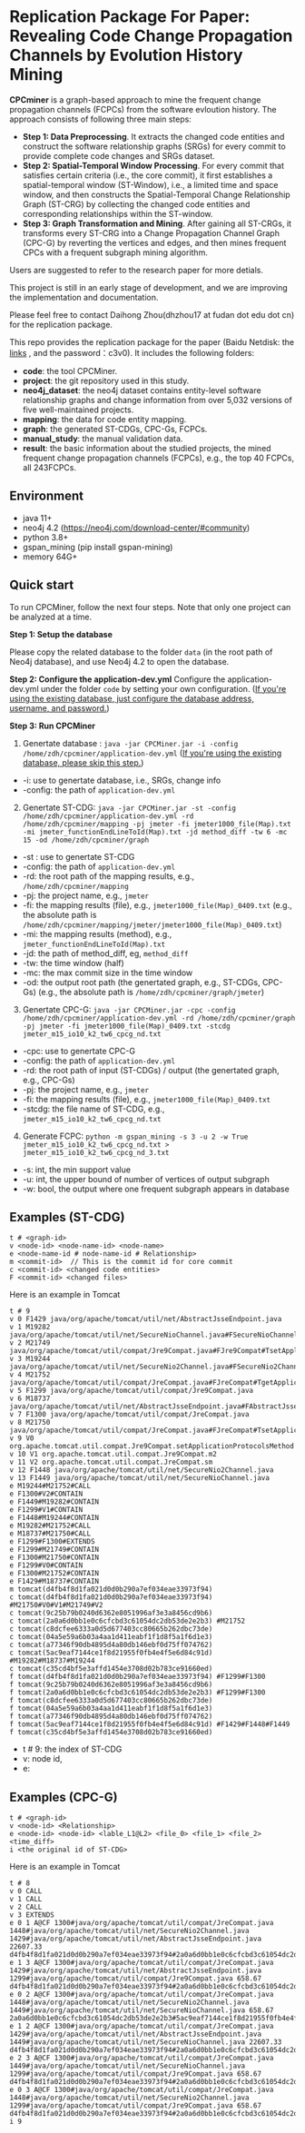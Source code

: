 # Replication Package For Paper: Revealing Code Change Propagation Channels by Evolution History Mining

**CPCminer** is a graph-based approach to mine the frequent change propagation channels (FCPCs) from the software evloution history. The approach consists of following three main steps: 

+ **Step 1: Data Preprocessing**. It extracts the changed code entities and construct the software relationship graphs (SRGs) for every commit to provide complete code changes and SRGs dataset. 
+ **Step 2: Spatial-Temporal Window Processing**. For every commit that satisfies certain criteria (i.e., the core commit), it first establishes a spatial-temporal window (ST-Window), i.e., a limited time and space window, and then constructs the Spatial-Temporal Change Relationship Graph (ST-CRG) by collecting the changed code entities and corresponding relationships within the ST-window.
+ **Step 3: Graph Transformation and Mining**. After gaining all ST-CRGs, it transforms every ST-CRG into a Change Propagation Channel Graph (CPC-G) by reverting the vertices and edges, and then mines frequent CPCs with a frequent subgraph mining algorithm.

Users are suggested to refer to the research paper for more detials.

This project is still in an early stage of development, and we are improving the implementation and documentation. 

Please feel free to contact Daihong Zhou(dhzhou17 at fudan dot edu dot cn) for the replication package.



This repo provides  the replication package for the paper (Baidu Netdisk: the [links](https://pan.baidu.com/s/1kxYhFxe3wgp2-YwAcMFWQw) , and the password：c3v0). It includes the following folders:

* **code**:  the tool CPCMiner.  
* **project**: the git repository used in this study. 
* **neo4j_dataset**: the neo4j dataset contains entity-level software relationship graphs and change information from over 5,032 versions of five well-maintained projects. 
* **mapping**: the data for code entity mapping.
* **graph**: the generated ST-CDGs, CPC-Gs, FCPCs.
* **manual_study**: the manual validation data. 
* **result**:  the basic information about the studied projects, the mined frequent change propagation channels (FCPCs), e.g., the top 40 FCPCs, all 243FCPCs.



## Environment

- java 11+
- neo4j 4.2 (https://neo4j.com/download-center/#community)
- python 3.8+
- gspan_mining  (pip install gspan-mining)
- memory 64G+ 

## Quick start
To run CPCMiner, follow the next four steps.  Note that only one project can be analyzed at a time.

**Step 1: Setup the database**

Please copy the related database to the folder `data` (in the root path of Neo4j database), and use Neo4j 4.2 to open the database.  

**Step 2:  Configure the application-dev.yml**
Configure the application-dev.yml under the folder `code` by setting your own configuration. (<u>If you're using the existing database, just configure the database address, username, and password.</u>)

**Step 3:  Run CPCMiner**

1. Genertate database : `java -jar CPCMiner.jar -i -config /home/zdh/cpcminer/application-dev.yml`   (<u>If you're using the existing database, please skip this step.</u>)

- -i: use to genertate database, i.e., SRGs, change info
- -config: the path of `application-dev.yml`

2. Genertate ST-CDG: `java -jar CPCMiner.jar -st -config /home/zdh/cpcminer/application-dev.yml -rd /home/zdh/cpcminer/mapping -pj jmeter -fi jmeter1000_file(Map).txt -mi jmeter_functionEndLineToId(Map).txt -jd method_diff -tw 6 -mc 15 -od /home/zdh/cpcminer/graph`

- -st : use to genertate ST-CDG
- -config: the path of `application-dev.yml`
- -rd: the root path of the mapping results, e.g., `/home/zdh/cpcminer/mapping`
- -pj: the project name, e.g., `jmeter`
- -fi: the mapping results (file), e.g., `jmeter1000_file(Map)_0409.txt` (e.g., the absolute path is `/home/zdh/cpcminer/mapping/jmeter/jmeter1000_file(Map)_0409.txt`)
- -mi: the mapping results (method), e.g., `jmeter_functionEndLineToId(Map).txt`
- -jd: the path of method_diff, eg, `method_diff`
- -tw: the time window (half)
- -mc: the max commit size in the time window
- -od: the output root path (the genertated graph, e.g., ST-CDGs, CPC-Gs) (e.g., the absolute path is `/home/zdh/cpcminer/graph/jmeter`)

3. Genertate CPC-G: `java -jar CPCMiner.jar -cpc -config /home/zdh/cpcminer/application-dev.yml -rd /home/zdh/cpcminer/graph -pj jmeter -fi jmeter1000_file(Map)_0409.txt -stcdg jmeter_m15_io10_k2_tw6_cpcg_nd.txt`

- -cpc: use to genertate CPC-G
- -config: the path of `application-dev.yml`
- -rd: the root path of input (ST-CDGs) / output (the genertated graph, e.g., CPC-Gs)
- -pj: the project name, e.g., `jmeter`
- -fi: the mapping results (file), e.g., `jmeter1000_file(Map)_0409.txt`
- -stcdg: the file name of ST-CDG, e.g., `jmeter_m15_io10_k2_tw6_cpcg_nd.txt`

4. Generate FCPC: `python -m gspan_mining -s 3 -u 2 -w True jmeter_m15_io10_k2_tw6_cpcg_nd.txt > jmeter_m15_io10_k2_tw6_cpcg_nd_3.txt` 

- -s: int, the min support value
- -u:  int, the upper bound of number of vertices of output subgraph
- -w: bool, the output where one frequent subgraph appears in database

## Examples (ST-CDG)
```
t # <graph-id>
v <node-id> <node-name-id> <node-name> 
e <node-name-id # node-name-id # Relationship> 
m <commit-id>  // This is the commit id for core commit
c <commit-id> <changed code entities> 
F <commit-id> <changed files>
```
Here is an example in Tomcat
```
t # 9
v 0 F1429 java/org/apache/tomcat/util/net/AbstractJsseEndpoint.java
v 1 M19282 java/org/apache/tomcat/util/net/SecureNioChannel.java#FSecureNioChannel#Thandshake(boolean,boolean)#M
v 2 M21749 java/org/apache/tomcat/util/compat/Jre9Compat.java#FJre9Compat#TsetApplicationProtocols(SSLParameters,String[])#M
v 3 M19244 java/org/apache/tomcat/util/net/SecureNio2Channel.java#FSecureNio2Channel#ThandshakeInternal(boolean)#M
v 4 M21752 java/org/apache/tomcat/util/compat/JreCompat.java#FJreCompat#TgetApplicationProtocol(SSLEngine)#M
v 5 F1299 java/org/apache/tomcat/util/compat/Jre9Compat.java
v 6 M18737 java/org/apache/tomcat/util/net/AbstractJsseEndpoint.java#FAbstractJsseEndpoint#TcreateSSLEngine(String,List<Cipher>,List<String>)#M
v 7 F1300 java/org/apache/tomcat/util/compat/JreCompat.java
v 8 M21750 java/org/apache/tomcat/util/compat/JreCompat.java#FJreCompat#TsetApplicationProtocols(SSLParameters,String[])#M
v 9 V0 org.apache.tomcat.util.compat.Jre9Compat.setApplicationProtocolsMethod
v 10 V1 org.apache.tomcat.util.compat.Jre9Compat.m2
v 11 V2 org.apache.tomcat.util.compat.JreCompat.sm
v 12 F1448 java/org/apache/tomcat/util/net/SecureNio2Channel.java
v 13 F1449 java/org/apache/tomcat/util/net/SecureNioChannel.java
e M19244#M21752#CALL
e F1300#V2#CONTAIN
e F1449#M19282#CONTAIN
e F1299#V1#CONTAIN
e F1448#M19244#CONTAIN
e M19282#M21752#CALL
e M18737#M21750#CALL
e F1299#F1300#EXTENDS
e F1299#M21749#CONTAIN
e F1300#M21750#CONTAIN
e F1299#V0#CONTAIN
e F1300#M21752#CONTAIN
e F1429#M18737#CONTAIN
m tomcat(d4fb4f8d1fa021d0d0b290a7ef034eae33973f94)
c tomcat(d4fb4f8d1fa021d0d0b290a7ef034eae33973f94) #M21750#V0#V1#M21749#V2
c tomcat(9c25b79b0240d6362e8051996af3e3a8456cd9b6) 
c tomcat(2a0a6d0bb1e0c6cfcbd3c61054dc2db53de2e2b3) #M21752
c tomcat(c8dcfee6333a0d5d677403cc80665b262dbc73de) 
c tomcat(04a5e59a6b03a4aa1d411eabf1f1d8f5a1f6d1e3) 
c tomcat(a77346f90db4895d4a80db146ebf0d75ff074762) 
c tomcat(5ac9eaf7144ce1f8d21955f0fb4e4f5e6d84c91d) #M19282#M18737#M19244
c tomcat(c35cd4bf5e3affd1454e3708d02b783ce91660ed) 
f tomcat(d4fb4f8d1fa021d0d0b290a7ef034eae33973f94) #F1299#F1300
f tomcat(9c25b79b0240d6362e8051996af3e3a8456cd9b6) 
f tomcat(2a0a6d0bb1e0c6cfcbd3c61054dc2db53de2e2b3) #F1299#F1300
f tomcat(c8dcfee6333a0d5d677403cc80665b262dbc73de) 
f tomcat(04a5e59a6b03a4aa1d411eabf1f1d8f5a1f6d1e3) 
f tomcat(a77346f90db4895d4a80db146ebf0d75ff074762) 
f tomcat(5ac9eaf7144ce1f8d21955f0fb4e4f5e6d84c91d) #F1429#F1448#F1449
f tomcat(c35cd4bf5e3affd1454e3708d02b783ce91660ed) 
```
- t # 9: the index of ST-CDG
- v:  node id, 
- e: 

## Examples (CPC-G)
```
t # <graph-id>
v <node-id> <Relationship> 
e <node-id> <node-id> <lable_L1@L2> <file_0> <file_1> <file_2> <time_diff>
i <the original id of ST-CDG>  
```
Here is an example in Tomcat
```
t # 8
v 0 CALL
v 1 CALL
v 2 CALL
v 3 EXTENDS
e 0 1 A@CF 1300#java/org/apache/tomcat/util/compat/JreCompat.java 1448#java/org/apache/tomcat/util/net/SecureNio2Channel.java 1429#java/org/apache/tomcat/util/net/AbstractJsseEndpoint.java 22607.33 d4fb4f8d1fa021d0d0b290a7ef034eae33973f94#2a0a6d0bb1e0c6cfcbd3c61054dc2db53de2e2b3#5ac9eaf7144ce1f8d21955f0fb4e4f5e6d84c91d
e 1 3 A@CF 1300#java/org/apache/tomcat/util/compat/JreCompat.java 1429#java/org/apache/tomcat/util/net/AbstractJsseEndpoint.java 1299#java/org/apache/tomcat/util/compat/Jre9Compat.java 658.67 d4fb4f8d1fa021d0d0b290a7ef034eae33973f94#2a0a6d0bb1e0c6cfcbd3c61054dc2db53de2e2b3#5ac9eaf7144ce1f8d21955f0fb4e4f5e6d84c91d
e 0 2 A@CF 1300#java/org/apache/tomcat/util/compat/JreCompat.java 1448#java/org/apache/tomcat/util/net/SecureNio2Channel.java 1449#java/org/apache/tomcat/util/net/SecureNioChannel.java 658.67 2a0a6d0bb1e0c6cfcbd3c61054dc2db53de2e2b3#5ac9eaf7144ce1f8d21955f0fb4e4f5e6d84c91d
e 1 2 A@CF 1300#java/org/apache/tomcat/util/compat/JreCompat.java 1429#java/org/apache/tomcat/util/net/AbstractJsseEndpoint.java 1449#java/org/apache/tomcat/util/net/SecureNioChannel.java 22607.33 d4fb4f8d1fa021d0d0b290a7ef034eae33973f94#2a0a6d0bb1e0c6cfcbd3c61054dc2db53de2e2b3#5ac9eaf7144ce1f8d21955f0fb4e4f5e6d84c91d
e 2 3 A@CF 1300#java/org/apache/tomcat/util/compat/JreCompat.java 1449#java/org/apache/tomcat/util/net/SecureNioChannel.java 1299#java/org/apache/tomcat/util/compat/Jre9Compat.java 658.67 d4fb4f8d1fa021d0d0b290a7ef034eae33973f94#2a0a6d0bb1e0c6cfcbd3c61054dc2db53de2e2b3#5ac9eaf7144ce1f8d21955f0fb4e4f5e6d84c91d
e 0 3 A@CF 1300#java/org/apache/tomcat/util/compat/JreCompat.java 1448#java/org/apache/tomcat/util/net/SecureNio2Channel.java 1299#java/org/apache/tomcat/util/compat/Jre9Compat.java 658.67 d4fb4f8d1fa021d0d0b290a7ef034eae33973f94#2a0a6d0bb1e0c6cfcbd3c61054dc2db53de2e2b3#5ac9eaf7144ce1f8d21955f0fb4e4f5e6d84c91d
i 9
```